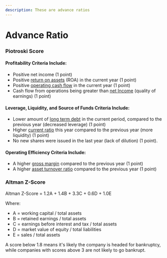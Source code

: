 ```yaml
---
description: These are advance ratios
---
```


# Advance Ratio

### Piotroski Score

#### Profitability Criteria Include:

- Positive net income (1 point)
- Positive [return on assets](https://www.investopedia.com/terms/r/returnonassets.asp) (ROA) in the current year (1 point)
- Positive [operating cash flow](https://www.investopedia.com/terms/o/operatingcashflow.asp) in the current year (1 point)
- Cash flow from operations being greater than [net Income](https://www.investopedia.com/terms/n/netincome.asp) (quality of earnings) (1 point)


#### Leverage, Liquidity, and Source of Funds Criteria Include:

- Lower amount of [long term debt](https://www.investopedia.com/terms/l/longtermdebt.asp) in the current period, compared to the previous year (decreased leverage) (1 point)
- Higher [current ratio](https://www.investopedia.com/terms/c/currentratio.asp) this year compared to the previous year (more liquidity) (1 point)
- No new shares were issued in the last year (lack of dilution) (1 point).


#### Operating Efficiency Criteria Include:

- A higher [gross margin](https://www.investopedia.com/terms/g/grossmargin.asp) compared to the previous year (1 point)
- A higher [asset turnover ratio](https://www.investopedia.com/terms/a/assetturnover.asp) compared to the previous year (1 point)

### Altman Z-Score

Altman Z-Score = 1.2A + 1.4B + 3.3C + 0.6D + 1.0E

Where:

- A = working capital / total assets
- B = retained earnings / total assets
- C = earnings before interest and tax / total assets
- D = market value of equity / total liabilities
- E = sales / total assets



A score below 1.8 means it's likely the company is headed for bankruptcy, while companies with scores above 3 are not likely to go bankrupt. 

